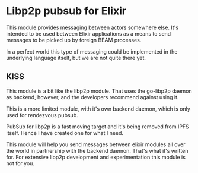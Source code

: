 # Libp2p pubsub for Elixir

This module provides messaging between actors
somewhere else. It's intended to be used between
Elixir applications as a means to send messages
to be picked up by foreign BEAM processes.

In a perfect world this type of messaging could
be implemented in the underlying language itself,
but we are not quite there yet.

## KISS

This module is a bit like the libp2p module.
That uses the go-libp2p daemon as backend, however,
and the developers recommend against using it.

This is a more limited module, with it's own backend
daemon, which is only used for rendezvous pubsub.

PubSub for libp2p is a fast moving target and it's
being removed from IPFS itself. Hence I have created
one for what I need.

This module will help you send messages between
elixir modules all over the world in partnership
with the backend daemon. That's what it's written
for. For extensive libp2p development and
experimentation this module is not for you.
